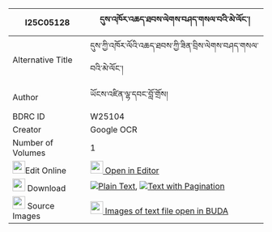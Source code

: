 |I25C05128|དུས་འཁོར་འཆད་ཐབས་ལེགས་བཤད་གསལ་བའི་མེ་ལོང་། 
| --- | --- 
|Alternative Title |དུས་ཀྱི་འཁོར་ལོའི་འཆད་ཐབས་ཀྱི་ཟིན་བྲིས་ལེགས་བཤད་གསལ་བའི་མེ་ལོང་།
|Author| ཡོངས་འཛིན་ལྷ་དབང་བློ་གྲོས།
|BDRC ID | W25104
|Creator | Google OCR
|Number of Volumes| 1
|<img width="25" src="https://img.icons8.com/color/25/000000/edit-property.png">Edit Online| [<img width="25" src="https://avatars.githubusercontent.com/u/45091458?s=200&v=4"> Open in Editor](http://editor.openpecha.org/I25C05128)
|<img width="25" src="https://img.icons8.com/fluent/48/000000/download-2.png"/>  Download | [![](https://img.icons8.com/color/20/000000/txt.png)Plain Text](https://github.com/Openpecha/I25C05128/releases/download/v1/dukhor_che_tab_lekshe_salwa_i__plain_I25C05128.zip), [![](https://img.icons8.com/color/20/000000/txt.png)Text with Pagination](https://github.com/Openpecha/I25C05128/releases/download/v1/dukhor_che_tab_lekshe_salwa_i__pages_I25C05128.zip)
|<img width="25" src="https://img.icons8.com/plasticine/100/000000/pictures-folder.png"/>  Source Images | [<img width="25" src="https://library.bdrc.io/icons/BUDA-small.svg"> Images of text file open in BUDA](https://library.bdrc.io/show/bdr:W25104)
